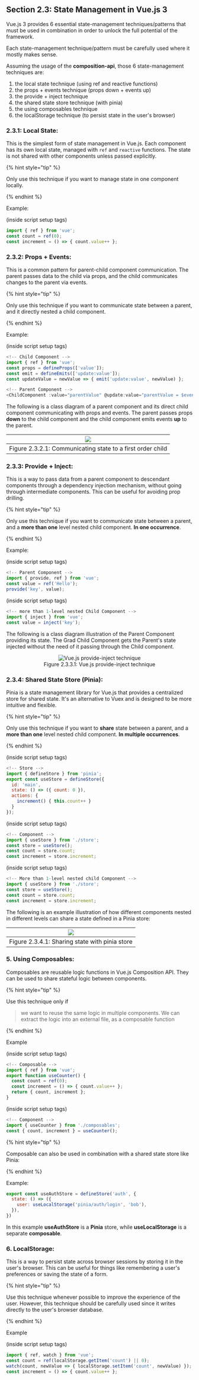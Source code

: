 ## Section 2.3: State Management in Vue.js 3

Vue.js 3 provides 6 essential state-management techniques/patterns that must be used in combination in order to unlock the full potential of the framework.

Each state-management technique/pattern must be carefully used where it mostly makes sense.

Assuming the usage of the **composition-api**, those 6 state-management techniques are:

1. the local state technique (using ref and reactive functions)
2. the props + events technique (props down + events up)
3. the provide + inject technique
4. the shared state store technique (with pinia)
5. the using composables technique
6. the localStorage technique (to persist state in the user's browser)

### 2.3.1: **Local State**:

This is the simplest form of state management in Vue.js. Each component has its own local state, managed with `ref` and `reactive` functions. The state is not shared with other components unless passed explicitly.

{% hint style="tip" %}

Only use this technique if you want to manage state in one component locally.

{% endhint %}

Example:

(inside script setup tags)

```javascript
import { ref } from 'vue';
const count = ref(0);
const increment = () => { count.value++ };
```

### 2.3.2: **Props + Events**:

This is a common pattern for parent-child component communication. The parent passes data to the child via props, and the child communicates changes to the parent via events.

{% hint style="tip" %}

Only use this technique if you want to communicate state between a parent, and it directly nested a child component.

{% endhint %}

Example:

(inside script setup tags)
```javascript
<!-- Child Component -->
import { ref } from 'vue';
const props = defineProps(['value']);
const emit = defineEmits(['update:value']);
const updateValue = newValue => { emit('update:value', newValue) };
```

```javascript
<!-- Parent Component -->
<ChildComponent :value="parentValue" @update:value="parentValue = $event" />
```

The following is a class diagram of a parent component and its direct child component communicating with props and events. The parent passes props **down** to the child component and the child component emits events **up** to the parent.

| [![](https://mermaid.ink/img/pako:eNptULFOxTAM_BXLE4j2BzKwPN6IhMSGsli1SyMlcZSmldCj_05aShEVk-3z-c66G3bKggY7T-P45Og9U7ARYJvhhbLEctGQNNYGbusKoE1Z02ggVY4wFIXL4DwfvG_Ww0CRvVznitzdG5jV8bpZfvX_np3ls3Ti5mrQZw3nX3YPCa7873D-vW0_H0-G2GCQHMhxTWAzt1gGCWLR1Jalp8kXizYulUpT0deP2KEpeZIGp8RUZM8MTU9-PNAru6L5AGUbn_eo19Jgovim-nO4fAE6GIhn?type=png)](https://mermaid.live/edit#pako:eNptULFOxTAM_BXLE4j2BzKwPN6IhMSGsli1SyMlcZSmldCj_05aShEVk-3z-c66G3bKggY7T-P45Og9U7ARYJvhhbLEctGQNNYGbusKoE1Z02ggVY4wFIXL4DwfvG_Ww0CRvVznitzdG5jV8bpZfvX_np3ls3Ti5mrQZw3nX3YPCa7873D-vW0_H0-G2GCQHMhxTWAzt1gGCWLR1Jalp8kXizYulUpT0deP2KEpeZIGp8RUZM8MTU9-PNAru6L5AGUbn_eo19Jgovim-nO4fAE6GIhn) |
|------------------------------------------------------------------------------------------------------------------------------------------------------------------------------------------------------------------------------------------------------------------------------------------------------------------------------------------------------------------------------------------------------------------------------------------------------------------------------------------------------------------------------------------------------------------------------------------------------------------------------------------------------------------------|
| Figure 2.3.2.1: Communicating state to a first order child                                                                                                                                                                                                                                                                                                                                                                                                                                                                                                                                                                                                             |

### 2.3.3: **Provide + Inject**:

This is a way to pass data from a parent component to descendant components through a dependency injection mechanism, without going through intermediate components. This can be useful for avoiding prop drilling.

{% hint style="tip" %}

Only use this technique if you want to communicate state between a parent, and a **more than one** level nested child component. **In one occurrence**.

{% endhint %}

Example:

(inside script setup tags)
```javascript
<!-- Parent Component -->
import { provide, ref } from 'vue';
const value = ref('Hello');
provide('key', value);
```

(inside script setup tags)
```javascript
<!-- more than 1-level nested Child Component -->
import { inject } from 'vue';
const value = inject('key');
```

The following is a class diagram illustration of the Parent Component providing its state. The Grad Child Component gets the Parent's state injected without the need of it passing through the Child component.

<figure style="text-align: center">
  <img src="vuejs-provide-inject.png" alt="Vue.js provide-inject technique">
  <figcaption style="text-align: center;">Figure 2.3.3.1: Vue.js provide-inject technique</figcaption>
</figure>

### 2.3.4: **Shared State Store (Pinia)**:

Pinia is a state management library for Vue.js that provides a centralized store for shared state. It's an alternative to Vuex and is designed to be more intuitive and flexible.

{% hint style="tip" %}

Only use this technique if you want to **share** state between a parent, and a **more than one** level nested child component. **In multiple occurrences**.

{% endhint %}

(inside script setup tags)
```javascript
<!-- Store -->
import { defineStore } from 'pinia';
export const useStore = defineStore({
  id: 'main',
  state: () => ({ count: 0 }),
  actions: {
    increment() { this.count++ }
  }
});
```

(inside script setup tags)
```javascript
<!-- Component -->
import { useStore } from './store';
const store = useStore();
const count = store.count;
const increment = store.increment;
```

(inside script setup tags)
```javascript
<!-- More than 1-level nested child Component -->
import { useStore } from './store';
const store = useStore();
const count = store.count;
const increment = store.increment;
```

The following is an example illustration of how different components nested in different levels can share a state defined in a Pinia store:

| [![](https://mermaid.ink/img/pako:eNqdUUsKwjAQvUqYdesBshC0dSkI7iSboZnaQJOUJF1I7d1NS22roIirZN5neMProLCSgENRo_e5wqtDLQxj48xOyig8B-uIdQPKWOoDBuLMV-hIDli_yDOrG2vIhN27fFm0GZFPxv2_xuxfY_6zcXVdmt63q9Bf2eyFzd7YHBLQ5DQqGVsYowgIFWkSwONXUoltHQQI00cptsGeb6YAHlxLCbSNjBGn3oCXWPsZPUgVr5hBGsfjVPfwJNCguVj7NPYPZ_a0ew?type=png)](https://mermaid.live/edit#pako:eNqdUUsKwjAQvUqYdesBshC0dSkI7iSboZnaQJOUJF1I7d1NS22roIirZN5neMProLCSgENRo_e5wqtDLQxj48xOyig8B-uIdQPKWOoDBuLMV-hIDli_yDOrG2vIhN27fFm0GZFPxv2_xuxfY_6zcXVdmt63q9Bf2eyFzd7YHBLQ5DQqGVsYowgIFWkSwONXUoltHQQI00cptsGeb6YAHlxLCbSNjBGn3oCXWPsZPUgVr5hBGsfjVPfwJNCguVj7NPYPZ_a0ew) |
|------------------------------------------------------------------------------------------------------------------------------------------------------------------------------------------------------------------------------------------------------------------------------------------------------------------------------------------------------------------------------------------------------------------------------------------------------------------------------------------------------------------------------------------------------------------------------------------------------------------------------------|
| Figure 2.3.4.1: Sharing state with pinia store                                                                                                                                                                                                                                                                                                                                                                                                                                                                                                                                                                                     |

### 5. **Using Composables**:

Composables are reusable logic functions in Vue.js Composition API. They can be used to share stateful logic between components.

{% hint style="tip" %}

Use this technique only if

> we want to reuse the same logic in multiple components. We can extract the logic into an external file, as a composable function

{% endhint %}

Example

(inside script setup tags)
```javascript
<!-- Composable -->
import { ref } from 'vue';
export function useCounter() {
  const count = ref(0);
  const increment = () => { count.value++ };
  return { count, increment };
}
```

(inside script setup tags)
```javascript
<!-- Component -->
import { useCounter } from './composables';
const { count, increment } = useCounter();
```

{% hint style="tip" %}

Composable can also be used in combination with a shared state store like Pinia:

{% endhint %}

Example:

```js
export const useAuthStore = defineStore('auth', {
  state: () => ({
    user: useLocalStorage('pinia/auth/login', 'bob'),
  }),
})
```

In this example **useAuthStore** is a **Pinia** store, while **useLocalStorage** is a separate **composable**.

### 6. **LocalStorage**:

This is a way to persist state across browser sessions by storing it in the user's browser. This can be useful for things like remembering a user's preferences or saving the state of a form.

{% hint style="tip" %}

Use this technique whenever possible to improve the experience of the user. However, this technique should be carefully used since it writes directly to the user's browser database.

{% endhint %}

Example

(inside script setup tags)

```javascript
import { ref, watch } from 'vue';
const count = ref(localStorage.getItem('count') || 0);
watch(count, newValue => { localStorage.setItem('count', newValue) });
const increment = () => { count.value++ };
```

